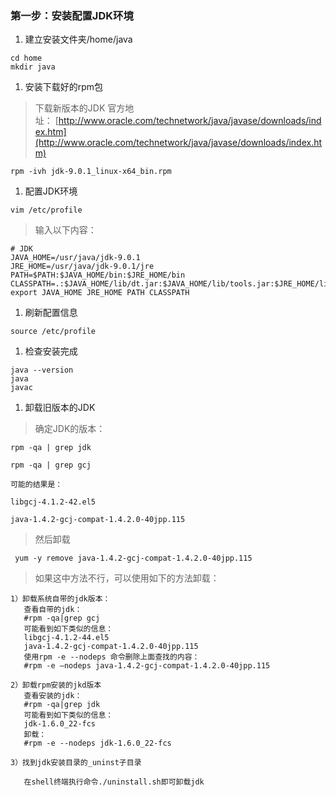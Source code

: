 ### 第一步：安装配置JDK环境

1.  建立安装文件夹/home/java

```
cd home
mkdir java

```

1.  安装下载好的rpm包

> 下载新版本的JDK 官方地址： [http://www.oracle.com/technetwork/java/javase/downloads/index.htm](http://www.oracle.com/technetwork/java/javase/downloads/index.htm)

```
rpm -ivh jdk-9.0.1_linux-x64_bin.rpm

```

1.  配置JDK环境

```
vim /etc/profile

```

> 输入以下内容：

```
# JDK
JAVA_HOME=/usr/java/jdk-9.0.1
JRE_HOME=/usr/java/jdk-9.0.1/jre
PATH=$PATH:$JAVA_HOME/bin:$JRE_HOME/bin
CLASSPATH=.:$JAVA_HOME/lib/dt.jar:$JAVA_HOME/lib/tools.jar:$JRE_HOME/lib
export JAVA_HOME JRE_HOME PATH CLASSPATH

```

1.  刷新配置信息

```
source /etc/profile

```

1.  检查安装完成

```
java --version
java
javac

```

1.  卸载旧版本的JDK

> 确定JDK的版本：

```
rpm -qa | grep jdk

rpm -qa | grep gcj

可能的结果是：

libgcj-4.1.2-42.el5 

java-1.4.2-gcj-compat-1.4.2.0-40jpp.115 

```

> 然后卸载

```
 yum -y remove java-1.4.2-gcj-compat-1.4.2.0-40jpp.115

```

> 如果这中方法不行，可以使用如下的方法卸载：

```
1）卸载系统自带的jdk版本： 
   查看自带的jdk： 
   #rpm -qa|grep gcj 
   可能看到如下类似的信息： 
   libgcj-4.1.2-44.el5 
   java-1.4.2-gcj-compat-1.4.2.0-40jpp.115 
   使用rpm -e --nodeps 命令删除上面查找的内容： 
   #rpm -e –nodeps java-1.4.2-gcj-compat-1.4.2.0-40jpp.115 

2）卸载rpm安装的jkd版本 
   查看安装的jdk： 
   #rpm -qa|grep jdk 
   可能看到如下类似的信息： 
   jdk-1.6.0_22-fcs 
   卸载： 
   #rpm -e --nodeps jdk-1.6.0_22-fcs   

3）找到jdk安装目录的_uninst子目录

   在shell终端执行命令./uninstall.sh即可卸载jdk

```